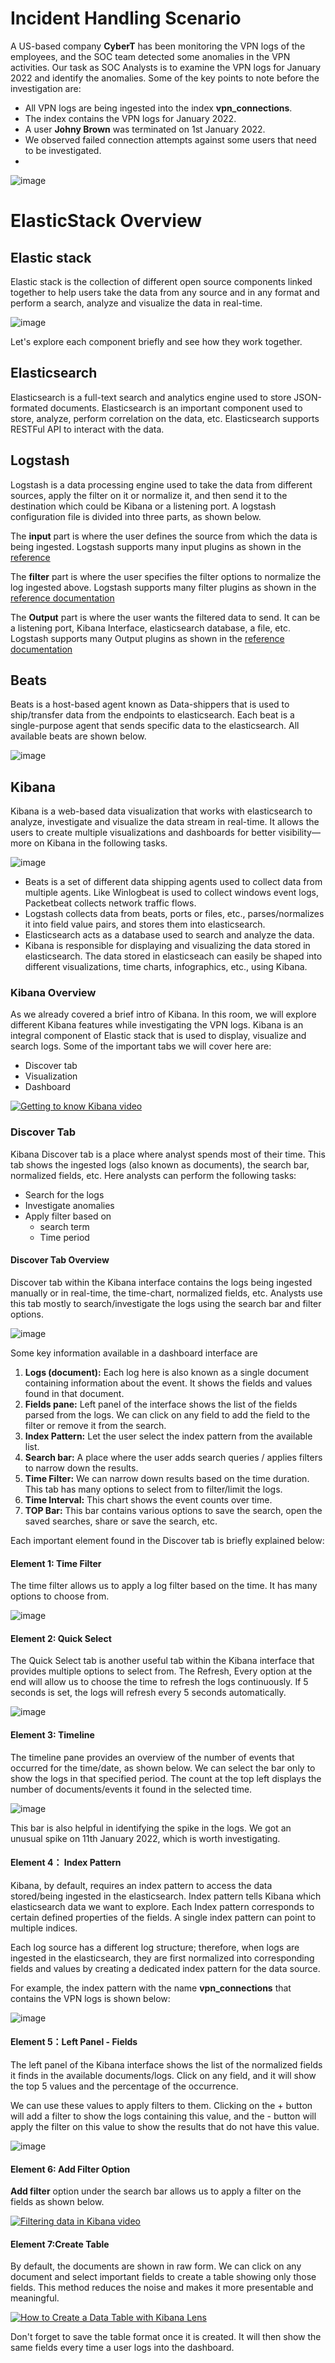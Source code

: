# Incident Handling Scenario

A US-based company **CyberT** has been monitoring the VPN logs of the employees, and the SOC team detected some anomalies in the VPN activities. Our task as SOC Analysts is to examine the VPN logs for January 2022 and identify the anomalies. Some of the key points to note before the investigation are:

- All VPN logs are being ingested into the index **vpn_connections**.
- The index contains the VPN logs for January 2022.
- A user **Johny Brown** was terminated on 1st January 2022.
- We observed failed connection attempts against some users that need to be investigated.
- 
![image](https://github.com/user-attachments/assets/49ba4ad2-644c-4fa8-bd3e-15080e4b6722)

# ElasticStack Overview

## Elastic stack

Elastic stack is the collection of different open source components linked together to help users take the data from any source and in any format and perform a search, analyze and visualize the data in real-time.

![image](https://github.com/user-attachments/assets/cafa9595-bf4b-47b1-8599-80d8b19f413d)

Let's explore each component briefly and see how they work together.

## Elasticsearch

Elasticsearch is a full-text search and analytics engine used to store JSON-formated documents. Elasticsearch is an important component used to store, analyze, perform correlation on the data, etc. Elasticsearch supports RESTFul API to interact with the data.

## Logstash

Logstash is a data processing engine used to take the data from different sources, apply the filter on it or normalize it, and then send it to the destination which could be Kibana or a listening port. A logstash configuration file is divided into three parts, as shown below.

The **input** part is where the user defines the source from which the data is being ingested. Logstash supports many input plugins as shown in the [reference](https://www.elastic.co/guide/en/logstash/8.1/input-plugins.html)

The **filter** part is where the user specifies the filter options to normalize the log ingested above. Logstash supports many filter plugins as shown in the [reference documentation](https://www.elastic.co/guide/en/logstash/8.1/filter-plugins.html)

The **Output** part is where the user wants the filtered data to send. It can be a listening port, Kibana Interface, elasticsearch database, a file, etc. Logstash supports many Output plugins as shown in the [reference documentation](https://www.elastic.co/guide/en/logstash/8.1/output-plugins.html)

## Beats

Beats is a host-based agent known as Data-shippers that is used to ship/transfer data from the endpoints to elasticsearch. Each beat is a single-purpose agent that sends specific data to the elasticsearch. All available beats are shown below.

![image](https://github.com/user-attachments/assets/303eccf9-a6af-4140-a040-81b8fa6bf911)

## Kibana

Kibana is a web-based data visualization that works with elasticsearch to analyze, investigate and visualize the data stream in real-time. It allows the users to create multiple visualizations and dashboards for better visibility—more on Kibana in the following tasks.

![image](https://github.com/user-attachments/assets/db1766f3-a3f7-4058-89eb-e03ca04c8d23)

- Beats is a set of different data shipping agents used to collect data from multiple agents. Like Winlogbeat is used to collect windows event logs, Packetbeat collects network traffic flows.
- Logstash collects data from beats, ports or files, etc., parses/normalizes it into field value pairs, and stores them into elasticsearch.
- Elasticsearch acts as a database used to search and analyze the data.
- Kibana is responsible for displaying and visualizing the data stored in elasticsearch. The data stored in elasticseach can easily be shaped into different visualizations, time charts, infographics, etc., using Kibana.

### Kibana Overview
As we already covered a brief intro of Kibana. In this room, we will explore different Kibana features while investigating the VPN logs. Kibana is an integral component of Elastic stack that is used to display, visualize and search logs. Some of the important tabs we will cover here are:

- Discover tab
- Visualization
- Dashboard

[![Getting to know Kibana video](https://img.youtube.com/vi/l2b04Sz8vTw/hqdefault.jpg)](https://www.youtube.com/watch?v=l2b04Sz8vTw)

### Discover Tab
Kibana Discover tab is a place where analyst spends most of their time. This tab shows the ingested logs (also known as documents), the search bar, normalized fields, etc. Here analysts can perform the following tasks:

- Search for the logs
- Investigate anomalies
- Apply filter based on
  - search term
  - Time period

#### Discover Tab Overview

Discover tab within the Kibana interface contains the logs being ingested manually or in real-time, the time-chart, normalized fields, etc. Analysts use this tab mostly to search/investigate the logs using the search bar and filter options.

![image](https://github.com/user-attachments/assets/5b4a367b-82c7-4f72-848e-35e1832e8423)

Some key information available in a dashboard interface are

1. **Logs (document):** Each log here is also known as a single document containing information about the event. It shows the fields and values found in that document.
2. **Fields pane:** Left panel of the interface shows the list of the fields parsed from the logs. We can click on any field to add the field to the filter or remove it from the search.
3. **Index Pattern:** Let the user select the index pattern from the available list.
4. **Search bar:** A place where the user adds search queries / applies filters to narrow down the results.
5. **Time Filter:** We can narrow down results based on the time duration. This tab has many options to select from to filter/limit the logs.
6. **Time Interval:** This chart shows the event counts over time.
7. **TOP Bar:** This bar contains various options to save the search, open the saved searches, share or save the search, etc.

Each important element found in the Discover tab is briefly explained below:

#### Element 1: Time Filter

The time filter allows us to apply a log filter based on the time. It has many options to choose from.

![image](https://github.com/user-attachments/assets/cda35f2f-41c0-43d9-9c52-85f70f90cb0d)

#### Element 2: Quick Select
The Quick Select tab is another useful tab within the Kibana interface that provides multiple options to select from. The Refresh, Every option at the end will allow us to choose the time to refresh the logs continuously. If 5 seconds is set, the logs will refresh every 5 seconds automatically.

![image](https://github.com/user-attachments/assets/a43434d7-ec9f-42f8-af7c-6aeff642a033)

#### Element 3: Timeline

The timeline pane provides an overview of the number of events that occurred for the time/date, as shown below. We can select the bar only to show the logs in that specified period. The count at the top left displays the number of documents/events it found in the selected time.

![image](https://github.com/user-attachments/assets/ebee32dc-2f9f-4f3d-8519-360eafe68cd8)

This bar is also helpful in identifying the spike in the logs. We got an unusual spike on 11th January 2022, which is worth investigating.

#### Element 4： Index Pattern

Kibana, by default, requires an index pattern to access the data stored/being ingested in the elasticsearch. Index pattern tells Kibana which elasticsearch data we want to explore. Each Index pattern corresponds to certain defined properties of the fields. A single index pattern can point to multiple indices.

Each log source has a different log structure; therefore, when logs are ingested in the elasticsearch, they are first normalized into corresponding fields and values by creating a dedicated index pattern for the data source.

For example, the index pattern with the name **vpn_connections** that contains the VPN logs is shown below:

![image](https://github.com/user-attachments/assets/31dca0ee-77e6-4a9a-8ca9-f2ba44ed66f2)

#### Element 5：Left Panel - Fields

The left panel of the Kibana interface shows the list of the normalized fields it finds in the available documents/logs. Click on any field, and it will show the top 5 values and the percentage of the occurrence.

We can use these values to apply filters to them. Clicking on the + button will add a filter to show the logs containing this value, and the - button will apply the filter on this value to show the results that do not have this value.

![image](https://github.com/user-attachments/assets/6e3a88c6-94c0-4102-b8b8-35f2b3b4a915)

#### Element 6: Add Filter Option

**Add filter** option under the search bar allows us to apply a filter on the fields as shown below.

[![Filtering data in Kibana video](https://img.youtube.com/vi/I8NtctS33F0/hqdefault.jpg)](https://www.youtube.com/watch?v=I8NtctS33F0)

#### Element 7:Create Table

By default, the documents are shown in raw form. We can click on any document and select important fields to create a table showing only those fields. This method reduces the noise and makes it more presentable and meaningful.

[![How to Create a Data Table with Kibana Lens](https://img.youtube.com/vi/NRDue0dVBQI/hqdefault.jpg)](https://www.youtube.com/watch?v=NRDue0dVBQI)

Don't forget to save the table format once it is created. It will then show the same fields every time a user logs into the dashboard.
